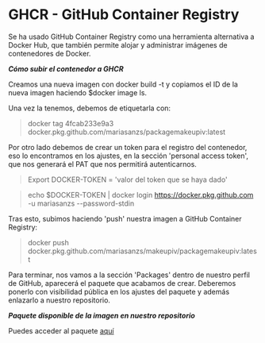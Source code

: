 # GHCR - GitHub Container Registry

Se ha usado GitHub Container Registry como una herramienta alternativa a Docker Hub, que también permite alojar y administrar imágenes de contenedores de Docker.

***Cómo subir el contenedor a GHCR***

Creamos una nueva imagen con docker build -t y copiamos el ID de la nueva imagen haciendo $docker image ls.

Una vez la tenemos, debemos de etiquetarla con:

>docker tag 4fcab233e9a3  docker.pkg.github.com/mariasanzs/packagemakeupiv:latest

Por otro lado debemos de crear un token para el registro del contenedor, eso lo encontramos en los ajustes, en la sección 'personal access token', que nos generará el PAT que nos permitirá autenticarnos.

>Export DOCKER-TOKEN = 'valor del token que se haya dado'

>echo $DOCKER-TOKEN | docker login https://docker.pkg.github.com -u mariasanzs --password-stdin

Tras esto, subimos haciendo 'push' nuestra imagen a GitHub Container Registry:

>docker push docker.pkg.github.com/mariasanzs/makeupiv/packagemakeupiv:latest

Para terminar, nos vamos a la sección 'Packages' dentro de nuestro perfil de GitHub, aparecerá el paquete que acabamos de crear. Deberemos ponerlo con visibilidad pública en los ajustes del paquete y además enlazarlo a nuestro repositorio.

***Paquete disponible de la imagen en nuestro repositorio***

Puedes acceder al paquete [aquí](https://github.com/users/mariasanzs/packages/container/package/makeupiv%2Fpackagemakeupiv)
